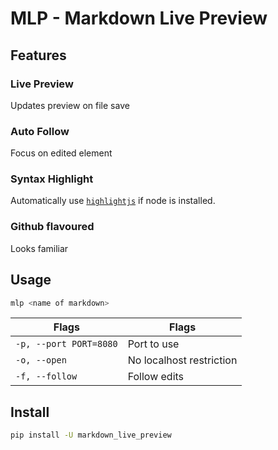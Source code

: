 # MLP - Markdown Live Preview

## Features

### Live Preview

Updates preview on file save

### Auto Follow

Focus on edited element

### Syntax Highlight

Automatically use [`highlightjs`](https://github.com/highlightjs/highlight.js) if node is installed.

### Github flavoured

Looks familiar

## Usage

```sh
mlp <name of markdown>
```

| Flags                  | Flags                    |
| ---------------------- | ------------------------ |
| `-p, --port PORT=8080` | Port to use              |
| `-o, --open`           | No localhost restriction |
| `-f, --follow`         | Follow edits             |

## Install

```sh
pip install -U markdown_live_preview
```
